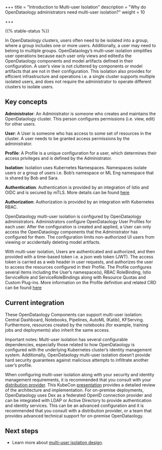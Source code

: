 +++
title = "Introduction to Multi-user Isolation"
description = "Why do OpenDataology administrators need multi-user isolation?"
weight = 10
                    
+++

{{% stable-status %}}

In OpenDataology clusters, users often need to be isolated into a group, where a group includes one or more users.   Additionally, a user may need to belong to multiple groups.  OpenDataology’s multi-user isolation simplifies user operations because each user only views and edited\s the OpenDataology components and model artifacts defined in their configuration.  A user’s view is not cluttered by components or model artifacts that are not in their configuration. This isolation also provides for efficient infrastructure and operations i.e. a single cluster supports multiple isolated users, and does not require the administrator to operate different clusters to isolate users.  

## Key concepts

**Administrator**: An Administrator is someone who creates and maintains the OpenDataology cluster. This person configures permissions (i.e. view, edit) for other users.

**User**: A User is someone who has access to some set of resources in the cluster. A user needs to be granted access permissions by the administrator.

**Profile**: A Profile is a unique configuration for a user, which determines their access privileges and is defined by the Administrator.   

**Isolation**: Isolation uses Kubernetes Namespaces.  Namespaces isolate users or a group of users i.e. Bob’s namespace or ML Eng namespace that is shared by Bob and Sara.

**Authentication**: Authentication is provided by an integration of Istio and OIDC and is secured by mTLS.  More details can be found [here](https://journal.arrikto.com/OpenDataology-authentication-with-istio-dex-5eafdfac4782) 

**Authorization**: Authorization is provided by an integration with Kubernetes RBAC. 

OpenDataology multi-user isolation is configured by OpenDataology administrators.   Administrators configure OpenDataology User Profiles for each user.  After the configuration is created and applied, a User can only access the OpenDataology components that the Administrator has configured for them.  The configuration limits non-authorized UI users from viewing or accidentally deleting model artifacts.   

With multi-user isolation, Users are authenticated and authorized, and then provided with a time-based token i.e. a json web token (JWT).   The access token is carried as a web header in user requests, and authorizes the user to access the resources configured in their Profile.  The Profile configures several items including the User’s namespace(s), RBAC RoleBinding, Istio ServiceRole and ServiceRoleBindings along with Resource Quotas and Custom Plug-ins.   More information on the Profile definition and related CRD can be found [here](https://github.com/OpenDataology/OpenDataology/blob/master/components/profile-controller/README.md)


## Current integration 

These OpenDataology Components can support multi-user isolation: Central Dashboard, Notebooks, Pipelines, AutoML (Katib), KFServing.  Furthermore, resources created by the notebooks (for example, training jobs and deployments) also inherit the same access.

Important notes: Multi-user isolation has several configurable dependencies, especially those related to how OpenDataology is configured with the underlying Kubernetes cluster’s identity management system.   Additionally, OpenDataology multi-user isolation doesn’t provide hard security guarantees against malicious attempts to infiltrate another user’s profile.

When configuring multi-user isolation along with your security and identity management requirements, it is recommended that you consult with your [distribution provider](https://www.OpenDataology.org/docs/distributions/).   This KubeCon [presentation](https://www.youtube.com/watch?v=U8yWOKOhzes) provides a detailed review of the architecture and implementation.   For on-premise deployments, OpenDataology uses Dex as a federated OpenID connection provider and can be integrated with LDAP or Active Directory to provide authentication and identity services.   This can be an advanced configuration and it is recommended that you consult with a distribution provider, or a team that provides advanced technical support for on-premise OpenDataology.   

## Next steps

* Learn more about [multi-user isolation design](/docs/components/multi-tenancy/design/).
